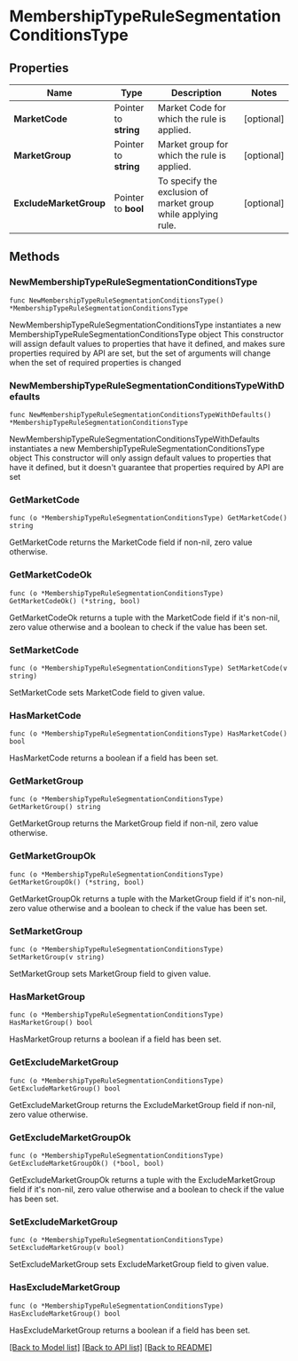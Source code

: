 # MembershipTypeRuleSegmentationConditionsType

## Properties

Name | Type | Description | Notes
------------ | ------------- | ------------- | -------------
**MarketCode** | Pointer to **string** | Market Code for which the rule is applied. | [optional] 
**MarketGroup** | Pointer to **string** | Market group for which the rule is applied. | [optional] 
**ExcludeMarketGroup** | Pointer to **bool** | To specify the exclusion of market group while applying rule. | [optional] 

## Methods

### NewMembershipTypeRuleSegmentationConditionsType

`func NewMembershipTypeRuleSegmentationConditionsType() *MembershipTypeRuleSegmentationConditionsType`

NewMembershipTypeRuleSegmentationConditionsType instantiates a new MembershipTypeRuleSegmentationConditionsType object
This constructor will assign default values to properties that have it defined,
and makes sure properties required by API are set, but the set of arguments
will change when the set of required properties is changed

### NewMembershipTypeRuleSegmentationConditionsTypeWithDefaults

`func NewMembershipTypeRuleSegmentationConditionsTypeWithDefaults() *MembershipTypeRuleSegmentationConditionsType`

NewMembershipTypeRuleSegmentationConditionsTypeWithDefaults instantiates a new MembershipTypeRuleSegmentationConditionsType object
This constructor will only assign default values to properties that have it defined,
but it doesn't guarantee that properties required by API are set

### GetMarketCode

`func (o *MembershipTypeRuleSegmentationConditionsType) GetMarketCode() string`

GetMarketCode returns the MarketCode field if non-nil, zero value otherwise.

### GetMarketCodeOk

`func (o *MembershipTypeRuleSegmentationConditionsType) GetMarketCodeOk() (*string, bool)`

GetMarketCodeOk returns a tuple with the MarketCode field if it's non-nil, zero value otherwise
and a boolean to check if the value has been set.

### SetMarketCode

`func (o *MembershipTypeRuleSegmentationConditionsType) SetMarketCode(v string)`

SetMarketCode sets MarketCode field to given value.

### HasMarketCode

`func (o *MembershipTypeRuleSegmentationConditionsType) HasMarketCode() bool`

HasMarketCode returns a boolean if a field has been set.

### GetMarketGroup

`func (o *MembershipTypeRuleSegmentationConditionsType) GetMarketGroup() string`

GetMarketGroup returns the MarketGroup field if non-nil, zero value otherwise.

### GetMarketGroupOk

`func (o *MembershipTypeRuleSegmentationConditionsType) GetMarketGroupOk() (*string, bool)`

GetMarketGroupOk returns a tuple with the MarketGroup field if it's non-nil, zero value otherwise
and a boolean to check if the value has been set.

### SetMarketGroup

`func (o *MembershipTypeRuleSegmentationConditionsType) SetMarketGroup(v string)`

SetMarketGroup sets MarketGroup field to given value.

### HasMarketGroup

`func (o *MembershipTypeRuleSegmentationConditionsType) HasMarketGroup() bool`

HasMarketGroup returns a boolean if a field has been set.

### GetExcludeMarketGroup

`func (o *MembershipTypeRuleSegmentationConditionsType) GetExcludeMarketGroup() bool`

GetExcludeMarketGroup returns the ExcludeMarketGroup field if non-nil, zero value otherwise.

### GetExcludeMarketGroupOk

`func (o *MembershipTypeRuleSegmentationConditionsType) GetExcludeMarketGroupOk() (*bool, bool)`

GetExcludeMarketGroupOk returns a tuple with the ExcludeMarketGroup field if it's non-nil, zero value otherwise
and a boolean to check if the value has been set.

### SetExcludeMarketGroup

`func (o *MembershipTypeRuleSegmentationConditionsType) SetExcludeMarketGroup(v bool)`

SetExcludeMarketGroup sets ExcludeMarketGroup field to given value.

### HasExcludeMarketGroup

`func (o *MembershipTypeRuleSegmentationConditionsType) HasExcludeMarketGroup() bool`

HasExcludeMarketGroup returns a boolean if a field has been set.


[[Back to Model list]](../README.md#documentation-for-models) [[Back to API list]](../README.md#documentation-for-api-endpoints) [[Back to README]](../README.md)


